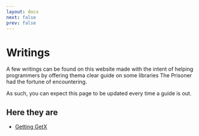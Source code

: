 ```yaml
---
layout: docs
next: false
prev: false
---
```


# Writings

A few writings can be found on this website made with the intent of helping programmers by offering thema clear guide on some libraries The Prisoner had the fortune of encountering.

As such, you can expect this page to be updated every time a guide is out.

## Here they are

- [Getting GetX](/getting-getx/)